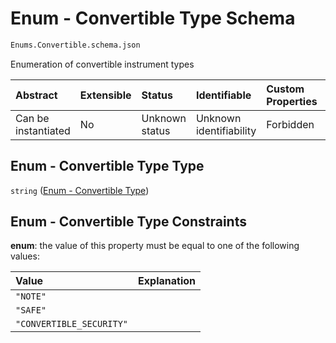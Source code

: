 # Enum - Convertible Type Schema

```txt
Enums.Convertible.schema.json
```

Enumeration of convertible instrument types

| Abstract            | Extensible | Status         | Identifiable            | Custom Properties | Additional Properties | Access Restrictions | Defined In                                                                         |
| :------------------ | :--------- | :------------- | :---------------------- | :---------------- | :-------------------- | :------------------ | :--------------------------------------------------------------------------------- |
| Can be instantiated | No         | Unknown status | Unknown identifiability | Forbidden         | Allowed               | none                | [Convertible.schema.json](../enums/Convertible.schema.json "open original schema") |

## Enum - Convertible Type Type

`string` ([Enum - Convertible Type](convertible.md))

## Enum - Convertible Type Constraints

**enum**: the value of this property must be equal to one of the following values:

| Value                    | Explanation |
| :----------------------- | :---------- |
| `"NOTE"`                 |             |
| `"SAFE"`                 |             |
| `"CONVERTIBLE_SECURITY"` |             |
